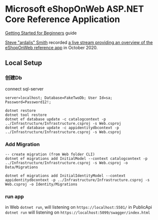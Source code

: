 # Microsoft eShopOnWeb ASP.NET Core Reference Application

[Getting Started for Beginners](https://github.com/dotnet-architecture/eShopOnWeb/wiki/Getting-Started-for-Beginners) guide

[Steve "ardalis" Smith](https://twitter.com/ardalis) recorded [a live stream providing an overview of the eShopOnWeb reference app](https://www.youtube.com/watch?v=vRZ8ucGac8M&ab_channel=Ardalis) in October 2020. 

## Local Setup
### 创建Db
connect sql-server
```
server=localhost; Database=FakeTwoDb; User Id=sa; Password=Password12!;
```

 ```
dotnet restore
dotnet tool restore
dotnet ef database update -c catalogcontext -p ../Infrastructure/Infrastructure.csproj -s Web.csproj
dotnet ef database update -c appidentitydbcontext -p ../Infrastructure/Infrastructure.csproj -s Web.csproj
```

### Add Migration
``` 
-- create migration (from Web folder CLI)
dotnet ef migrations add InitialModel --context catalogcontext -p ../Infrastructure/Infrastructure.csproj -s Web.csproj -o Data/Migrations

dotnet ef migrations add InitialIdentityModel --context appidentitydbcontext -p ../Infrastructure/Infrastructure.csproj -s Web.csproj -o Identity/Migrations
```

### run app
in Web ```dotnet run```, will listening on `https://localhost:5501/`
in PublicApi ```dotnet run``` will listening on `https://localhost:5099/swagger/index.html`
